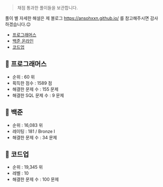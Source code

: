 > 채점 통과한 풀이들을 보관합니다. 

풀이 별 자세한 해설은 제 블로그 <https://ansohxxn.github.io/> 를 참고해주시면 감사하겠습니다.😉

- [프로그래머스](https://programmers.co.kr/)
- [백준 온라인](https://www.acmicpc.net/) 
- [코드업](https://codeup.kr/index.php)

## 📌 프로그래머스

- 순위 : 60 위
- 획득한 점수 : 1589 점
- 해결한 문제 수 : 155 문제
- 해결한 SQL 문제 수 : 9 문제

## 📌 백준 

- 순위 : 16,083 위
- 레이팅 : 181 / Bronze I
- 해결한 문제 수 : 34 문제

## 📌 코드업

- 순위 : 19,345 위
- 레벨 : 10
- 해결한 문제 수 : 100 문제